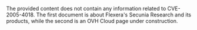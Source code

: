 The provided content does not contain any information related to CVE-2005-4018. The first document is about Flexera's Secunia Research and its products, while the second is an OVH Cloud page under construction.